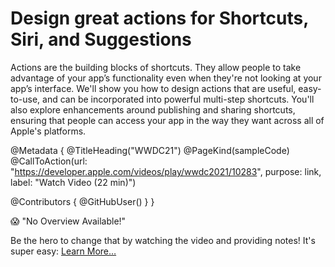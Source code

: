 # Design great actions for Shortcuts, Siri, and Suggestions

Actions are the building blocks of shortcuts. They allow people to take advantage of your app’s functionality even when they're not looking at your app’s interface. We'll show you how to design actions that are useful, easy-to-use, and can be incorporated into powerful multi-step shortcuts. You'll also explore enhancements around publishing and sharing shortcuts, ensuring that people can access your app in the way they want across all of Apple's platforms.

@Metadata {
   @TitleHeading("WWDC21")
   @PageKind(sampleCode)
   @CallToAction(url: "https://developer.apple.com/videos/play/wwdc2021/10283", purpose: link, label: "Watch Video (22 min)")

   @Contributors {
      @GitHubUser(<replace this with your GitHub handle>)
   }
}

😱 "No Overview Available!"

Be the hero to change that by watching the video and providing notes! It's super easy:
 [Learn More…](https://wwdcnotes.com/documentation/wwdcnotes/contributing)
